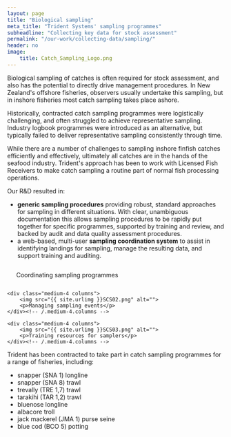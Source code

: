 ```yaml
---
layout: page
title: "Biological sampling"
meta_title: "Trident Systems' sampling programmes"
subheadline: "Collecting key data for stock assessment"
permalink: "/our-work/collecting-data/sampling/"
header: no
image:
    title: Catch_Sampling_Logo.png
---
```


Biological sampling of catches is often required for stock assessment, and also has the potential to directly drive management procedures. In New Zealand's offshore fisheries, observers usually undertake this sampling, but in inshore fisheries most catch sampling takes place ashore.

Historically, contracted catch sampling programmes were logistically challenging, and often struggled to achieve representative sampling. Industry logbook programmes were introduced as an alternative, but typically failed to deliver representative sampling consistently through time.

While there are a number of challenges to sampling inshore finfish catches efficiently and effectively, ultimately all catches are in the hands of the seafood industry.  Trident's approach has been to work with Licensed Fish Receivers to make catch sampling a routine part of normal fish processing operations.

Our R&D resulted in:

+ **generic sampling procedures** providing robust, standard approaches for sampling in different situations.  With clear, unambiguous documentation this allows sampling procedures to be rapidly put together for specific programmes, supported by training and review, and backed by audit and data quality assessment procedures.
+ a web-based, multi-user **sampling coordination system** to assist in identifying landings for sampling, manage the resulting data, and support training and auditing.

<div class="row t30">
    <div class="medium-4 columns">
        <img src="{{ site.urlimg }}SCS01.png" alt="">
        <p>Coordinating sampling programmes</p>
    </div><!-- /.medium-4.columns -->

    <div class="medium-4 columns">
        <img src="{{ site.urlimg }}SCS02.png" alt="">
        <p>Managing sampling events</p>
    </div><!-- /.medium-4.columns -->

    <div class="medium-4 columns">
        <img src="{{ site.urlimg }}SCS03.png" alt="">
        <p>Training resources for samplers</p>
    </div><!-- /.medium-4.columns -->
</div><!-- /.row -->

Trident has been contracted to take part in catch sampling programmes for a range of fisheries, including:
+ snapper (SNA 1) longline
+ snapper (SNA 8) trawl
+ trevally (TRE 1,7) trawl
+ tarakihi (TAR 1,2) trawl
+ bluenose longline
+ albacore troll
+ jack mackerel (JMA 1) purse seine
+ blue cod (BCO 5) potting
